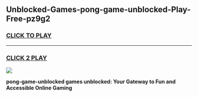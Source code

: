 
## Unblocked-Games-pong-game-unblocked-Play-Free-pz9g2
<h3>
<a href="https://premium76.site?title=pong-game-unblocked&ref=20A">CLICK TO PLAY</a></h3>
<hr>

<h3>
<a href="https://premium76.site?title=pong-game-unblocked&ref=20A">CLICK 2 PLAY</a>
  
</h3>

<a href="https://premium76.site?title=pong-game-unblocked&ref=20A"><img src="https://clearcache.store/games.png"></a>


**pong-game-unblocked games unblocked: Your Gateway to Fun and Accessible Online Gaming**
